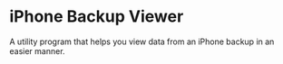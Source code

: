 # iPhone Backup Viewer

A utility program that helps you view data from an iPhone backup in an easier manner.
